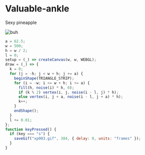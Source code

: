 # Valuable-ankle
Sexy pineapple

![buh](https://github.com/nicolasbaez/Valuable-ankle/blob/main/xp003.gif)
```javascript
a = 62.5;
w = 500;
h = w / 2;
l = 0;
setup = (_) => createCanvas(w, w, WEBGL);
draw = (_) => {
  k = 0;
  for (j = -h; j < w + h; j += a) {
    beginShape(TRIANGLE_STRIP);
    for (i = -w; i <= w + h; i += a) {
      fill(h, noise(i) * h, 0);
      if (k % 2) vertex(i, j, noise(i - l, j) * h);
      else vertex(i, j + a, noise(i - l, j + a) * h);
      k++;
    }
    endShape();
  }
  l += 0.01;
};
function keyPressed() {
  if (key === "s") {
    saveGif("xp003.gif", 384, { delay: 0, units: "frames" });
  }
}
